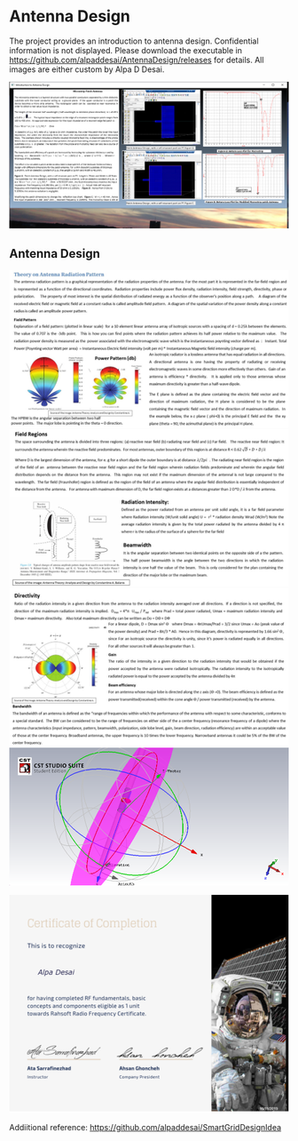 # Antenna Design

The project provides an introduction to antenna design. Confidential information is not displayed. 
Please download the executable in https://github.com/alpaddesai/AntennaDesign/releases for details.
All images are either custom by Alpa D Desai.

![image](AntennaDesign.png)

## Antenna Design 
![image](Antenna.jpg)
![image](Antenna1.jpg)
![image](Antenna2.jpg)
![image](dipole.png)

![image](RF_Fundamentals.png)

Addiitional reference: https://github.com/alpaddesai/SmartGridDesignIdea
